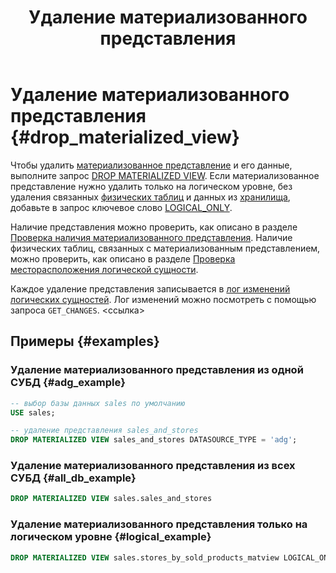 ﻿---
layout: default
title: Удаление материализованного представления
nav_order: 9
parent: Управление схемой данных
grand_parent: Работа с системой
has_children: false
---

# Удаление материализованного представления {#drop_materialized_view}

Чтобы удалить [материализованное представление](../../../overview/main_concepts/materialized_view/materialized_view.md) 
и его данные, выполните запрос [DROP MATERIALIZED VIEW](../../../reference/sql_plus_requests/DROP_MATERIALIZED_VIEW/DROP_MATERIALIZED_VIEW.md).
Если материализованное представление нужно удалить только на логическом уровне, без
удаления связанных [физических таблиц](../../../overview/main_concepts/physical_table/physical_table.md) и данных 
из [хранилища](../../../overview/main_concepts/data_storage/data_storage.md), добавьте в запрос ключевое слово
[LOGICAL_ONLY](../../../reference/sql_plus_requests/DROP_MATERIALIZED_VIEW/DROP_MATERIALIZED_VIEW.md#logical_only).

Наличие представления можно проверить, как описано в разделе
[Проверка наличия материализованного представления](../entity_presence_check/entity_presence_check.md#mat_view_check).
Наличие физических таблиц, связанных с материализованным представлением, можно проверить, как описано в разделе 
[Проверка месторасположения логической сущности](../../../working_with_system/other_features/datasource_check/datasource_check.md).

Каждое удаление представления записывается в 
[лог изменений логических сущностей](../../../overview/main_concepts/changelog/changelog.md). Лог изменений 
можно посмотреть с помощью запроса `GET_CHANGES`. <ссылка>

## Примеры {#examples}

### Удаление материализованного представления из одной СУБД {#adg_example}
```sql
-- выбор базы данных sales по умолчанию
USE sales;

-- удаление представления sales_and_stores
DROP MATERIALIZED VIEW sales_and_stores DATASOURCE_TYPE = 'adg';
```

### Удаление материализованного представления из всех СУБД {#all_db_example}

```sql
DROP MATERIALIZED VIEW sales.sales_and_stores
```

### Удаление материализованного представления только на логическом уровне {#logical_example}

```sql
DROP MATERIALIZED VIEW sales.stores_by_sold_products_matview LOGICAL_ONLY
```